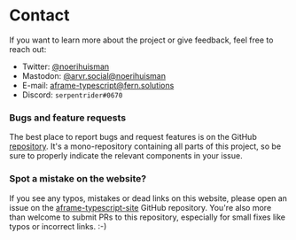 # Contact
If you want to learn more about the project or give feedback, feel free to reach out:

* Twitter: [@noerihuisman](https://twitter.com/noerihuisman)
* Mastodon: [@arvr.social@noerihuisman](https://arvr.social/@noerihuisman)
* E-mail: [aframe-typescript@fern.solutions](mailto:aframe-typescript@fern.solutions)
* Discord: `serpentrider#0670`

### Bugs and feature requests
The best place to report bugs and request features is on the GitHub [repository](https://github.com/mrxz/aframe-typescript). It's a mono-repository containing all parts of this project, so be sure to properly indicate the relevant components in your issue.

### Spot a mistake on the website?
If you see any typos, mistakes or dead links on this website, please open an issue on the [aframe-typescript-site](https://github.com/mrxz/aframe-typescript-site) GitHub repository. You're also more than welcome to submit PRs to this repository, especially for small fixes like typos or incorrect links. :-\)